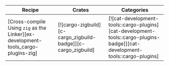 | Recipe | Crates | Categories |
|--------|--------|------------|
| [Cross-compile Using `zig` as the Linker][ex-development-tools_cargo-plugins-zig] | [![cargo-zigbuild][c-cargo_zigbuild-badge]][c-cargo_zigbuild] | [![cat-development-tools::cargo-plugins][cat-development-tools::cargo-plugins-badge]][cat-development-tools::cargo-plugins] |

<div class="hidden">
</div>

